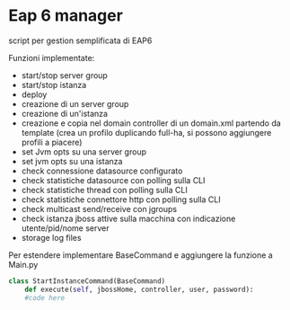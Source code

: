 Eap 6 manager
=================

script per gestion semplificata di EAP6

Funzioni implementate:

* start/stop server group
* start/stop istanza
* deploy
* creazione di un server group
* creazione di un'istanza
* creazione e copia nel domain controller di un domain.xml partendo da template (crea un profilo duplicando full-ha, si possono aggiungere profili a piacere)
* set Jvm opts su una server group
* set jvm opts su una istanza
* check connessione datasource configurato
* check statistiche datasource con polling sulla CLI
* check statistiche thread con polling sulla CLI
* check statistiche connettore http con polling sulla CLI
* check multicast send/receive con jgroups
* check istanza jboss attive sulla macchina con indicazione utente/pid/nome server
* storage log files

Per estendere implementare BaseCommand e aggiungere la funzione a Main.py

```python
class StartInstanceCommand(BaseCommand)
	def execute(self, jbossHome, controller, user, password):
	#code here
```
